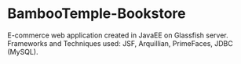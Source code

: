 # BambooTemple-Bookstore
E-commerce web application created in JavaEE on Glassfish server.  
Frameworks and Techniques used: JSF, Arquillian, PrimeFaces, JDBC (MySQL).
